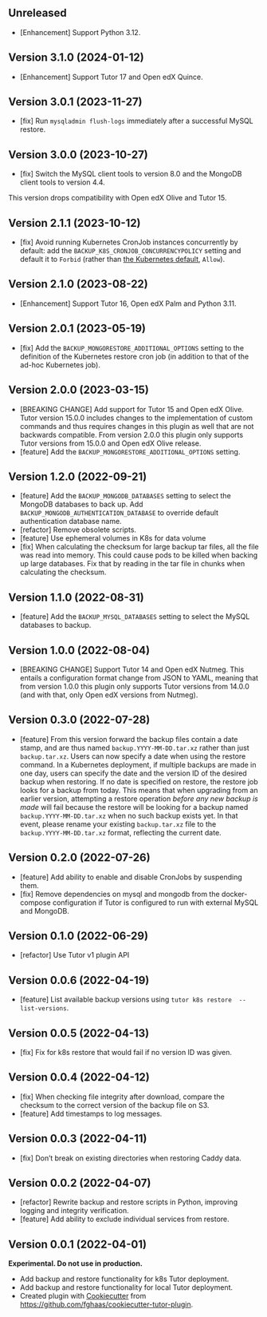 ## Unreleased
* [Enhancement] Support Python 3.12.

## Version 3.1.0 (2024-01-12)

* [Enhancement] Support Tutor 17 and Open edX Quince.

## Version 3.0.1 (2023-11-27)

* [fix] Run `mysqladmin flush-logs` immediately after a successful
  MySQL restore.

## Version 3.0.0 (2023-10-27)

* [fix] Switch the MySQL client tools to version 8.0 and the MongoDB
  client tools to version 4.4.

This version drops compatibility with Open edX Olive and Tutor 15.

## Version 2.1.1 (2023-10-12)

* [fix] Avoid running Kubernetes CronJob instances concurrently by
  default: add the `BACKUP_K8S_CRONJOB_CONCURRENCYPOLICY` setting
  and default it to `Forbid` (rather than
  [the Kubernetes default](https://kubernetes.io/docs/concepts/workloads/controllers/cron-jobs/#concurrency-policy),
  `Allow`).

## Version 2.1.0 (2023-08-22)

* [Enhancement] Support Tutor 16, Open edX Palm and Python 3.11.

## Version 2.0.1 (2023-05-19)

* [fix] Add the `BACKUP_MONGORESTORE_ADDITIONAL_OPTIONS` setting to
  the definition of the Kubernetes restore cron job (in addition to
  that of the ad-hoc Kubernetes job).

## Version 2.0.0 (2023-03-15)

* [BREAKING CHANGE] Add support for Tutor 15 and Open edX Olive.
  Tutor version 15.0.0 includes changes to the implementation of
  custom commands and thus requires changes in this plugin as well
  that are not backwards compatible.
  From version 2.0.0 this plugin only supports Tutor versions
  from 15.0.0 and Open edX Olive release.
* [feature] Add the `BACKUP_MONGORESTORE_ADDITIONAL_OPTIONS` setting.

## Version 1.2.0 (2022-09-21)

* [feature] Add the `BACKUP_MONGODB_DATABASES` setting to select the 
MongoDB databases to back up. 
Add `BACKUP_MONGODB_AUTHENTICATION_DATABASE` to override default 
authentication database name.
* [refactor] Remove obsolete scripts.
* [feature] Use ephemeral volumes in K8s for data volume
* [fix] When calculating the checksum for large backup tar files, all the file
was read into memory. This could cause pods to be killed when backing
up large databases. Fix that by reading in the tar file in chunks when
calculating the checksum.

## Version 1.1.0 (2022-08-31)

* [feature] Add the `BACKUP_MYSQL_DATABASES` setting to select the MySQL 
databases to backup.

## Version 1.0.0 (2022-08-04)

* [BREAKING CHANGE] Support Tutor 14 and Open edX Nutmeg. This entails
  a configuration format change from JSON to YAML, meaning that from
  version 1.0.0 this plugin only supports Tutor versions from 14.0.0
  (and with that, only Open edX versions from Nutmeg).

## Version 0.3.0 (2022-07-28)

* [feature] From this version forward the backup files contain a date
  stamp, and are thus named `backup.YYYY-MM-DD.tar.xz` rather than
  just `backup.tar.xz`. Users can now specify a date when using the
  restore command. In a Kubernetes deployment, if multiple backups are
  made in one day, users can specify the date and the version ID of
  the desired backup when restoring. If no date is specified on
  restore, the restore job looks for a backup from today. This means
  that when upgrading from an earlier version, attempting a restore
  operation *before any new backup is made* will fail because the
  restore will be looking for a backup named
  `backup.YYYY-MM-DD.tar.xz` when no such backup exists yet. In that
  event, please rename your existing `backup.tar.xz` file to the
  `backup.YYYY-MM-DD.tar.xz` format, reflecting the current date.

## Version 0.2.0 (2022-07-26)

* [feature] Add ability to enable and disable CronJobs by suspending them.
* [fix] Remove dependencies on mysql and mongodb from the
  docker-compose configuration if Tutor is configured to run with
  external MySQL and MongoDB.

## Version 0.1.0 (2022-06-29)

* [refactor] Use Tutor v1 plugin API

## Version 0.0.6 (2022-04-19)

* [feature] List available backup versions using `tutor k8s restore 
  --list-versions`.

## Version 0.0.5 (2022-04-13)

* [fix] Fix for k8s restore that would fail if no version ID was given.

## Version 0.0.4 (2022-04-12)

* [fix] When checking file integrity after download, compare the checksum to 
  the correct version of the backup file on S3.
* [feature] Add timestamps to log messages.

## Version 0.0.3 (2022-04-11)

* [fix] Don’t break on existing directories when restoring Caddy data.

## Version 0.0.2 (2022-04-07)

* [refactor] Rewrite backup and restore scripts in Python, improving
  logging and integrity verification.
* [feature] Add ability to exclude individual services from restore.

## Version 0.0.1 (2022-04-01)

**Experimental. Do not use in production.**

* Add backup and restore functionality for k8s Tutor deployment.
* Add backup and restore functionality for local Tutor deployment.
* Created plugin with
  [Cookiecutter](https://cookiecutter.readthedocs.io/) 
  from https://github.com/fghaas/cookiecutter-tutor-plugin.
